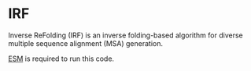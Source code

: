 # IRF
Inverse ReFolding (IRF) is an inverse folding-based algorithm for diverse multiple sequence alignment (MSA) generation. 

[ESM](https://github.com/facebookresearch/esm/tree/main) is required to run this code. 
